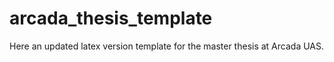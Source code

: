 # arcada_thesis_template
Here an updated latex version template for the master thesis at Arcada UAS.
